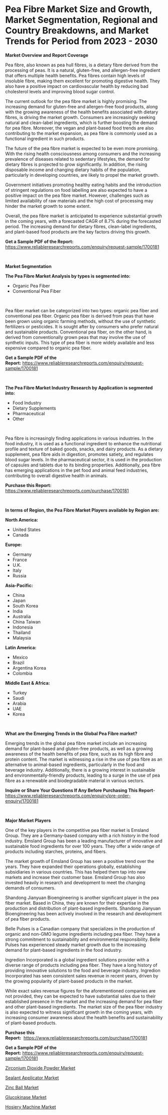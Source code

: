 <p><h1>Pea Fibre Market Size and Growth, Market Segmentation, Regional and Country Breakdowns, and Market Trends for Period from 2023 -  2030</h1></p><p><strong>Market Overview and Report Coverage</strong></p>
<p><p>Pea fibre, also known as pea hull fibres, is a dietary fibre derived from the processing of peas. It is a natural, gluten-free, and allergen-free ingredient that offers multiple health benefits. Pea fibres contain high levels of insoluble fibre, making them excellent for promoting digestive health. They also have a positive impact on cardiovascular health by reducing bad cholesterol levels and improving blood sugar control.</p><p>The current outlook for the pea fibre market is highly promising. The increasing demand for gluten-free and allergen-free food products, along with the growing awareness of the health benefits associated with dietary fibres, is driving the market growth. Consumers are increasingly seeking natural and clean-label ingredients, which is further boosting the demand for pea fibre. Moreover, the vegan and plant-based food trends are also contributing to the market expansion, as pea fibre is commonly used as a functional ingredient in such products.</p><p>The future of the pea fibre market is expected to be even more promising. With the rising health consciousness among consumers and the increasing prevalence of diseases related to sedentary lifestyles, the demand for dietary fibres is projected to grow significantly. In addition, the rising disposable income and changing dietary habits of the population, particularly in developing countries, are likely to propel the market growth.</p><p>Government initiatives promoting healthy eating habits and the introduction of stringent regulations on food labelling are also expected to have a positive impact on the pea fibre market. However, challenges such as limited availability of raw materials and the high cost of processing may hinder the market growth to some extent.</p><p>Overall, the pea fibre market is anticipated to experience substantial growth in the coming years, with a forecasted CAGR of 8.7% during the forecasted period. The increasing demand for dietary fibres, clean-label ingredients, and plant-based food products are the key factors driving this growth.</p></p>
<p><strong>Get a Sample PDF of the Report:</strong> <a href="https://www.reliableresearchreports.com/enquiry/request-sample/1700181">https://www.reliableresearchreports.com/enquiry/request-sample/1700181</a></p>
<p>&nbsp;</p>
<p><strong>Market Segmentation</strong></p>
<p><strong>The Pea Fibre Market Analysis by types is segmented into:</strong></p>
<p><ul><li>Organic Pea Fiber</li><li>Conventional Pea Fiber</li></ul></p>
<p>&nbsp;</p>
<p><p>Pea fiber market can be categorized into two types: organic pea fiber and conventional pea fiber. Organic pea fiber is derived from peas that have been grown using organic farming methods, without the use of synthetic fertilizers or pesticides. It is sought after by consumers who prefer natural and sustainable products. Conventional pea fiber, on the other hand, is derived from conventionally grown peas that may involve the use of synthetic inputs. This type of pea fiber is more widely available and less expensive compared to organic pea fiber.</p></p>
<p><strong>Get a Sample PDF of the Report:</strong>&nbsp;<a href="https://www.reliableresearchreports.com/enquiry/request-sample/1700181">https://www.reliableresearchreports.com/enquiry/request-sample/1700181</a></p>
<p>&nbsp;</p>
<p><strong>The Pea Fibre Market Industry Research by Application is segmented into:</strong></p>
<p><ul><li>Food Industry</li><li>Dietary Supplements</li><li>Pharmaceutical</li><li>Other</li></ul></p>
<p>&nbsp;</p>
<p><p>Pea fibre is increasingly finding applications in various industries. In the food industry, it is used as a functional ingredient to enhance the nutritional profile and texture of baked goods, snacks, and dairy products. As a dietary supplement, pea fibre aids in digestion, promotes satiety, and regulates blood sugar levels. In the pharmaceutical sector, it is used in the production of capsules and tablets due to its binding properties. Additionally, pea fibre has emerging applications in the pet food and animal feed industries, contributing to overall digestive health in animals.</p></p>
<p><strong>Purchase this Report:</strong>&nbsp; <a href="https://www.reliableresearchreports.com/purchase/1700181">https://www.reliableresearchreports.com/purchase/1700181</a></p>
<p>&nbsp;</p>
<p><strong>In terms of Region, the Pea Fibre Market Players available by Region are:</strong></p>
<p>
    <p> <strong> North America: </strong>
        <ul>
            <li>United States</li>
            <li>Canada</li>
        </ul>
        </p> 
    <p> <strong> Europe: </strong>
        <ul>
            <li>Germany</li>
            <li>France</li>
            <li>U.K.</li>
            <li>Italy</li>
            <li>Russia</li>
        </ul>
        </p> 
    <p> <strong> Asia-Pacific: </strong>
        <ul>
            <li>China</li>
            <li>Japan</li>
            <li>South Korea</li>
            <li>India</li>
            <li>Australia</li>
            <li>China Taiwan</li>
            <li>Indonesia</li>
            <li>Thailand</li>
            <li>Malaysia</li>
        </ul>
        </p> 
    <p> <strong> Latin America: </strong>
        <ul>
            <li>Mexico</li>
            <li>Brazil</li>
            <li>Argentina Korea</li>
            <li>Colombia</li>
        </ul>
        </p> 
    <p> <strong> Middle East & Africa: </strong>
        <ul>
            <li>Turkey</li>
            <li>Saudi</li>
            <li>Arabia</li>
            <li>UAE</li>
            <li>Korea</li>
        </ul>
    </p>
    </p>
<p>&nbsp;</p>
<p><strong>What are the Emerging Trends in the Global Pea Fibre market?</strong></p>
<p><p>Emerging trends in the global pea fibre market include an increasing demand for plant-based and gluten-free products, as well as a growing awareness of the health benefits of pea fibre, such as its high fibre and protein content. The market is witnessing a rise in the use of pea fibre as an alternative to animal-based ingredients, particularly in the food and beverage industry. Additionally, there is a growing interest in sustainable and environmentally-friendly products, leading to a surge in the use of pea fibre as a renewable and biodegradable material in various sectors.</p></p>
<p><strong>Inquire or Share Your Questions If Any Before Purchasing This Report</strong>- <a href="https://www.reliableresearchreports.com/enquiry/pre-order-enquiry/1700181">https://www.reliableresearchreports.com/enquiry/pre-order-enquiry/1700181</a></p>
<p>&nbsp;</p>
<p><strong>Major Market Players</strong></p>
<p><p>One of the key players in the competitive pea fiber market is Emsland Group. They are a Germany-based company with a rich history in the food industry. Emsland Group has been a leading manufacturer of innovative and sustainable food ingredients for over 100 years. They offer a wide range of products including starches, proteins, and fibers.</p><p>The market growth of Emsland Group has seen a positive trend over the years. They have expanded their operations globally, establishing subsidiaries in various countries. This has helped them tap into new markets and increase their customer base. Emsland Group has also invested heavily in research and development to meet the changing demands of consumers. </p><p>Shandong Jianyuan Bioengineering is another significant player in the pea fiber market. Based in China, they are known for their expertise in the production and distribution of plant-based ingredients. Shandong Jianyuan Bioengineering has been actively involved in the research and development of pea fiber products. </p><p>Belle Pulses is a Canadian company that specializes in the production of organic and non-GMO legume ingredients including pea fiber. They have a strong commitment to sustainability and environmental responsibility. Belle Pulses has experienced steady market growth due to the increasing demand for plant-based ingredients in the food industry.</p><p>Ingredion Incorporated is a global ingredient solutions provider with a diverse range of products including pea fiber. They have a long history of providing innovative solutions to the food and beverage industry. Ingredion Incorporated has seen consistent sales revenue in recent years, driven by the growing popularity of plant-based products in the market.</p><p>While exact sales revenue figures for the aforementioned companies are not provided, they can be expected to have substantial sales due to their established presence in the market and the increasing demand for pea fiber and other plant-based ingredients. The market size of the pea fiber industry is also expected to witness significant growth in the coming years, with increasing consumer awareness about the health benefits and sustainability of plant-based products.</p></p>
<p><strong>Purchase this Report:</strong>&nbsp;&nbsp;<a href="https://www.reliableresearchreports.com/purchase/1700181">https://www.reliableresearchreports.com/purchase/1700181</a></p>
<p></p>
<p><strong>Get a Sample PDF of the Report:</strong>&nbsp;<a href="https://www.reliableresearchreports.com/enquiry/request-sample/1700181">https://www.reliableresearchreports.com/enquiry/request-sample/1700181</a></p>
<p><p><a href="https://github.com/GroverBarry/Market-Research-Report-List-2/blob/main/zirconium-dioxide-powder-market.md">Zirconium Dioxide Powder Market</a></p><p><a href="https://medium.com/@deirdredavies67/sealant-applicator-market-trends-forecast-and-competitive-analysis-to-2030-08576c3399b0">Sealant Applicator Market</a></p><p><a href="https://github.com/RickHolmes3/Market-Research-Report-List-2/blob/main/zinc-ball-market.md">Zinc Ball Market</a></p><p><a href="https://medium.com/@dexterhayes2023/glucokinase-market-exploring-market-share-market-trends-and-future-growth-eb7a702041aa">Glucokinase Market</a></p><p><a href="https://medium.com/@avaalsop666/decoding-hosiery-machine-market-metrics-market-share-trends-and-growth-patterns-7ca9868ab5fe">Hosiery Machine Market</a></p></p>